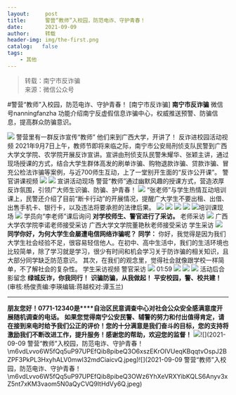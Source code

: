```yaml
---
layout:     post
title:      警营“教师”入校园，防范电诈、守护青春！
date:       2021-09-09
author:     转载
header-img: img/the-first.png
catalog:   false
tags:
    - 其他
---
```


<blockquote><p>转载：南宁市反诈骗<br>
来源：微信公众号</p></blockquote>

#警营“教师”入校园，防范电诈、守护青春！
[南宁市反诈骗]
**南宁市反诈骗**
微信号nanningfanzha
功能介绍南宁反虚假信息诈骗中心，权威推送预警、防骗信息，提高群众防骗意识。

![]({{site.baseurl}}/postimg/m6vdLvvo6W5iaqtFlbC2aKtxz0cgAUufMCLNZjTFq3atj7KNzA5jndiaFCUL151ExlvRyBicqsE2ibqpx1OibZrS54A.gif)
警营里有一群反诈宣传“教师”
他们来到广西大学，开讲了！
反诈进校园活动视频
2021年9月7日上午，教师节即将来临之际，南宁市公安局刑侦支队民警到广西大学文学院、农学院开展反诈宣讲。宣讲由刑侦支队民警朱耀华、张颖主讲，通过现场授课的方式，结合大学生群体高发的刷单诈骗、购物退款诈骗、贷款诈骗、冒充公检法诈骗等案例，与近700师生互动，上了一堂别开生面的“反诈公开课”。
警官讲课视频
![]({{site.baseurl}}/postimg/gicEe7iboFYY2Cpq9OyEVUEmdNibMDxUTSruo3jcJAcDa7C6OGMrDWAicciclVkcWFwiaibyOmoM5MksWohyFX1V1IkDA.jpeg)
![]({{site.baseurl}}/postimg/gicEe7iboFYY2Cpq9OyEVUEmdNibMDxUTSrpMia1k4FwibCeMP5e0u34ibreGxVhIDN3iaIDkRVo6V9kdHVxlr5HhylCw.jpeg)
宣讲活动现场
警营“教师”通过幽默风趣的授课方式，营造浓厚反诈氛围，引领广大师生识骗、防骗、护青春！
![]({{site.baseurl}}/postimg/gicEe7iboFYY2Cpq9OyEVUEmdNibMDxUTSr6033gYASiboYDVD6esrg8AnSyiap2kIZSDJpwPBwKnqaOxgJyW6LOlwA.jpeg)
“张老师”与学生热情互动培训课上，民警还介绍了目前“断卡行动”的开展情况，提醒广大学生不要出租、出借、出售手机卡、银行卡，以及违法将要承担的法律后果。
![]({{site.baseurl}}/postimg/gicEe7iboFYY2Cpq9OyEVUEmdNibMDxUTSrUggtr6OGZCQ7XvN9QoW0k6c09SWLicZAq73QY5OsibRv54oJmQKicqiaXQ.jpeg)
![]({{site.baseurl}}/postimg/gicEe7iboFYY2Cpq9OyEVUEmdNibMDxUTSrI7x8fIvU9k56805lquLltLkm16croPHcicWLtdhNbubI8Ided1OI0MA.jpeg)
![]({{site.baseurl}}/postimg/gicEe7iboFYY2Cpq9OyEVUEmdNibMDxUTSrA7qxp13wQPN2H5YWVMrI7vtZuAVPHgytnazqS2PKIcyqPavWC6hibDg.jpeg)
![]({{site.baseurl}}/postimg/gicEe7iboFYY2Cpq9OyEVUEmdNibMDxUTSrX42PJpmSG3RmLE4iaUqjgEcbIsT8R3iaTWEyEUWxuEEleEGaoQS9KD0A.jpeg)
![]({{site.baseurl}}/postimg/gicEe7iboFYY2Cpq9OyEVUEmdNibMDxUTSr8GZsJGF8vjlgNhfD0PBf5icD8d4yrNTmMWetxlD7oic2qYiaLmF9PdPCA.jpeg)培训课现场
![]({{site.baseurl}}/postimg/gicEe7iboFYY2Cpq9OyEVUEmdNibMDxUTSrQTx4wagmkqhbIf6KC30Mx4J2tnfBguKfI1zrE2rkUFB4bOL5zLVkJA.jpeg)
学员向“李老师”课后询问
**对学校师生、警官进行了采访。**
老师采访
![]({{site.baseurl}}/postimg/nVEibqH2HPpfUb4Zh7hfOIs9dZQDD7RruOPCUcBXVAibUQg1FEWOk2NPdNLKvwSbtiaW85kVkwibClZkqqA6VMLX2w.png)
广西大学农学院李诺老师接受采访
广西大学文学院董艳秋老师接受采访
学生采访
![]({{site.baseurl}}/postimg/nVEibqH2HPpfUb4Zh7hfOIs9dZQDD7RruOPCUcBXVAibUQg1FEWOk2NPdNLKvwSbtiaW85kVkwibClZkqqA6VMLX2w.png)
**同学你好，为何大学生会屡遭电信网络诈骗呢？**
**同学：**
你好，我觉得是因为我们大学生社会经验不足，很容易轻信他人。在初中、高中生活中，我们的生活环境也比较简单，除了学习就是学习，很少有时间和机会学习关于防诈骗的相关知识，且大部分同学缺乏防范意识。
其次，在我们的观念里，觉得社会就像跟学校一样简单，不了解社会的复杂性。
学生采访视频
警官采访
![]({{site.baseurl}}/postimg/nVEibqH2HPpfUb4Zh7hfOIs9dZQDD7RruOPCUcBXVAibUQg1FEWOk2NPdNLKvwSbtiaW85kVkwibClZkqqA6VMLX2w.png)
01:59
![]({{site.baseurl}}/postimg/gicEe7iboFYY2Cpq9OyEVUEmdNibMDxUTSr3PQN4yibMJiceXhuTw4VEFcpLSm3fM0ibcks1n6XYuHB75IQjtW0dbF8A.jpeg)
![]({{site.baseurl}}/postimg/gicEe7iboFYY2Cpq9OyEVUEmdNibMDxUTSrwptMR7uqWeYetY9ZqIKI85GIiaD0GhvvbPqUxcE291wmx4zJr6fgpVQ.jpeg)
![]({{site.baseurl}}/postimg/gicEe7iboFYY2Cpq9OyEVUEmdNibMDxUTSrzRKbr6MiaxFjxffECPrexsEpliaO1tRjibzN0icpUQUP3J0DEnCErlMxXA.jpeg)
活动后合影留念
**绿城反诈，你我同行！**
**识骗防骗，从我做起！**
**平安校园，警、校共建！**
(审核:杨俊责编:李瑛编辑:蒋越校对:谭玉兰)
***
**朋友您好！0771-12340是****自治区民意调查中心对社会公众安全感满意度开展随机调查的电话。**
**如果您觉得南宁公安民警、辅警的努力和付出值得肯定，请在接到来电时给予我们公正的评价！您的十分满意是我们奋斗的目标，您的支持将激励我们不断改进工作，提升服务！感谢您的帮助，欢迎您的监督！**
![]({{site.baseurl}}/postimg/m6vdLvvo6W5fQq5uP97UPEfQib8pibeQ3OIeVDxD23H3A2hshm9VPKwY5lU5bLvcdcrPes5XplD3ibsbDFZwyKDqA.jpeg)![](2021-09-09
警营“教师”入校园，防范电诈、守护青春！\\m6vdLvvo6W5fQq5uP97UPEfQib8pibeQ3O6xszEKrOIVUeqKBqqtvOspJ2BZPF3PkPL3HxyhALV0mwl32mdCiaicvQ.jpeg)![](2021-09-09
警营“教师”入校园，防范电诈、守护青春！\\m6vdLvvo6W5fQq5uP97UPEfQib8pibeQ3OWz6YhXeVRXYibKQLS6Anyv3xZ5nt7xKM3vaom5N0aQyCVQ9ltHdVy6Q.jpeg)
